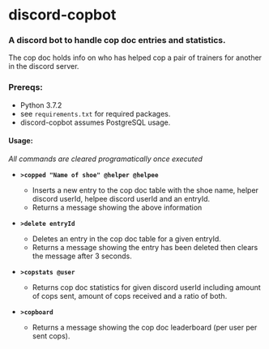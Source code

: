 # discord-copbot
### A discord bot to handle cop doc entries and statistics.

The cop doc holds info on who has helped cop a pair of trainers for another in the discord server.

### Prereqs:
* Python 3.7.2
* see `requirements.txt` for required packages.
* discord-copbot assumes PostgreSQL usage.

#### Usage:

*All commands are cleared programatically once executed*

- **`>copped "Name of shoe" @helper @helpee`**
    - Inserts a new entry to the cop doc table with the shoe name, helper discord userId, helpee discord userId and an entryId.
    - Returns a message showing the above information

- **`>delete entryId`**
    - Deletes an entry in the cop doc table for a given entryId.
    - Returns a message showing the entry has been deleted then clears the message after 3 seconds.
    
- **`>copstats @user`**
    - Returns cop doc statistics for given discord userId including amount of cops sent, amount of cops received and a ratio of both.
    
- **`>copboard`**
    - Returns a message showing the cop doc leaderboard (per user per sent cops).